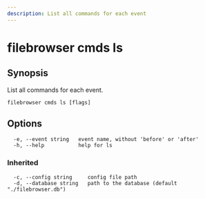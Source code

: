 ```yaml
---
description: List all commands for each event
---
```


# filebrowser cmds ls

## Synopsis

List all commands for each event.

```
filebrowser cmds ls [flags]
```

## Options

```
  -e, --event string   event name, without 'before' or 'after'
  -h, --help           help for ls
```

### Inherited

```
  -c, --config string     config file path
  -d, --database string   path to the database (default "./filebrowser.db")
```
